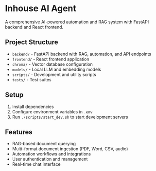 # Inhouse AI Agent

A comprehensive AI-powered automation and RAG system with FastAPI backend and React frontend.

## Project Structure

- `backend/` - FastAPI backend with RAG, automation, and API endpoints
- `frontend/` - React frontend application
- `chroma/` - Vector database configuration
- `models/` - Local LLM and embedding models
- `scripts/` - Development and utility scripts
- `tests/` - Test suites

## Setup

1. Install dependencies
2. Configure environment variables in `.env`
3. Run `./scripts/start_dev.sh` to start development servers

## Features

- RAG-based document querying
- Multi-format document ingestion (PDF, Word, CSV, audio)
- Automation workflows and integrations
- User authentication and management
- Real-time chat interface


